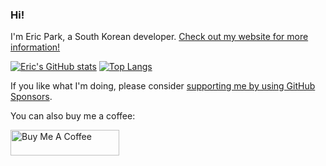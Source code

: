 ### Hi!

I'm Eric Park, a South Korean developer. [Check out my website for more information!][my-website]

[my-website]: https://ericswpark.com

[![Eric's GitHub stats](https://github-readme-stats.vercel.app/api?username=ericswpark)](https://github.com/ericswpark)
 [![Top Langs](https://github-readme-stats.vercel.app/api/top-langs/?username=ericswpark&layout=compact&langs_count=10&exclude_repo=android_kernel_samsung_msm8974,android_device_samsung_frescolteskt,SM-N750S_KOR_LL_Opensource,SCH-I909_CHN_GB_Opensource_Update1&hide=html)](https://github.com/ericswpark)

If you like what I'm doing, please consider [supporting me by using GitHub Sponsors][github-sponsors-link].

You can also buy me a coffee:

<a href="https://www.buymeacoffee.com/ericswpark" target="_blank"><img src="https://cdn.buymeacoffee.com/buttons/default-orange.png" alt="Buy Me A Coffee" height="41" width="174"></a>


[github-sponsors-link]: https://github.com/sponsors/ericswpark
